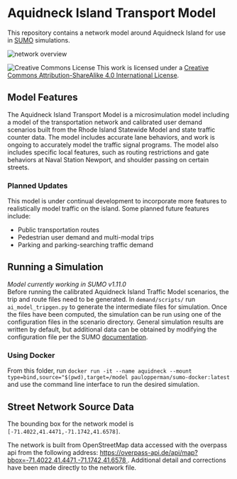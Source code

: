 # Aquidneck Island Transport Model
This repository contains a network model around Aquidneck Island for use in [SUMO](https://sumo.dlr.de/wiki/Simulation_of_Urban_MObility_-_Wiki) simulations.

![network overview](images/netedit_overview_map.png)

![Creative Commons License](https://i.creativecommons.org/l/by-sa/4.0/88x31.png)  This work is licensed under a [Creative Commons Attribution-ShareAlike 4.0 International License](http://creativecommons.org/licenses/by-sa/4.0/).


## Model Features
The Aquidneck Island Transport Model is a microsimulation model including a model of the transportation network and 
calibrated user demand scenarios built from the Rhode Island Statewide Model and state traffic counter data.  The model
includes accurate lane behaviors, and work is ongoing to accurately model the traffic signal programs.  The model also includes
specific local features, such as routing restrictions and gate behaviors at Naval Station Newport, and shoulder passing on certain streets.

### Planned Updates
This model is under continual development to incorporate more features to realistically model traffic on the island. Some planned future features include:
* Public transportation routes
* Pedestrian user demand and multi-modal trips
* Parking and parking-searching traffic demand

## Running a Simulation
*Model currently working in SUMO v1.11.0*  
Before running the calibrated Aquidneck Island Traffic Model scenarios, the trip and route files need to be generated.
In `demand/scripts/` run `ai_model_tripgen.py` to generate the intermediate files for simulation. 
Once the files have been computed, the simulation can be run using one of the configuration files in the scenario directory.
General simulation results are written by default, but additional data can be obtained by modifying the configuration file per the SUMO [documentation](https://sumo.dlr.de/docs/sumo.html).

### Using Docker
From this folder, run 
```docker run -it --name aquidneck --mount type=bind,source="$(pwd),target=/model paulopperman/sumo-docker:latest```
and use the command line interface to run the desired simulation.

## Street Network Source Data

The bounding box for the network model is `[-71.4022,41.4471,-71.1742,41.6578]`.  

The network is built from OpenStreetMap data accessed with the overpass api from the following address: [https://overpass-api.de/api/map?bbox=-71.4022,41.4471,-71.1742,41.6578
](https://overpass-api.de/api/map?bbox=-71.4022,41.4471,-71.1742,41.6578
).  Additional detail and corrections have been made directly to the network file.



